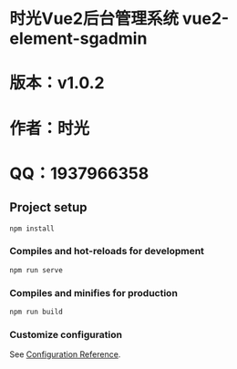 # 时光Vue2后台管理系统 vue2-element-sgadmin
# 版本：v1.0.2
# 作者：时光 
# QQ：1937966358

## Project setup
```
npm install
```

### Compiles and hot-reloads for development
```
npm run serve
```

### Compiles and minifies for production
```
npm run build
```

### Customize configuration
See [Configuration Reference](https://cli.vuejs.org/config/).
